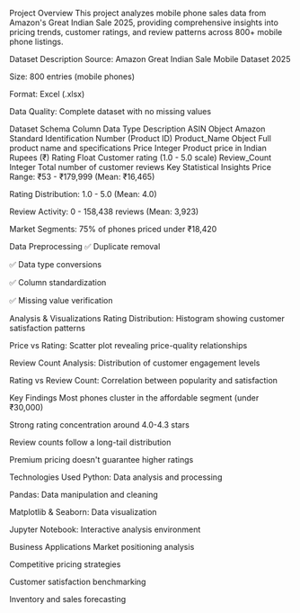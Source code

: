 Project Overview
This project analyzes mobile phone sales data from Amazon's Great Indian Sale 2025, providing comprehensive insights into pricing trends, customer ratings, and review patterns across 800+ mobile phone listings.

Dataset Description
Source: Amazon Great Indian Sale Mobile Dataset 2025

Size: 800 entries (mobile phones)

Format: Excel (.xlsx)

Data Quality: Complete dataset with no missing values

Dataset Schema
Column	Data Type	Description
ASIN	Object	Amazon Standard Identification Number (Product ID)
Product_Name	Object	Full product name and specifications
Price	Integer	Product price in Indian Rupees (₹)
Rating	Float	Customer rating (1.0 - 5.0 scale)
Review_Count	Integer	Total number of customer reviews
Key Statistical Insights
Price Range: ₹53 - ₹179,999 (Mean: ₹16,465)

Rating Distribution: 1.0 - 5.0 (Mean: 4.0)

Review Activity: 0 - 158,438 reviews (Mean: 3,923)

Market Segments: 75% of phones priced under ₹18,420

Data Preprocessing
✅ Duplicate removal

✅ Data type conversions

✅ Column standardization

✅ Missing value verification

Analysis & Visualizations
Rating Distribution: Histogram showing customer satisfaction patterns

Price vs Rating: Scatter plot revealing price-quality relationships

Review Count Analysis: Distribution of customer engagement levels

Rating vs Review Count: Correlation between popularity and satisfaction

Key Findings
Most phones cluster in the affordable segment (under ₹30,000)

Strong rating concentration around 4.0-4.3 stars

Review counts follow a long-tail distribution

Premium pricing doesn't guarantee higher ratings

Technologies Used
Python: Data analysis and processing

Pandas: Data manipulation and cleaning

Matplotlib & Seaborn: Data visualization

Jupyter Notebook: Interactive analysis environment

Business Applications
Market positioning analysis

Competitive pricing strategies

Customer satisfaction benchmarking

Inventory and sales forecasting
